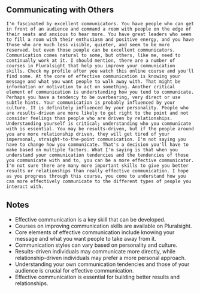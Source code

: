 ## Communicating with Others
```
I'm fascinated by excellent communicators. You have people who can get in front of an audience and command a room with people on the edge of their seats and anxious to hear more. You have great leaders who seem to fill a room with their enthusiasm and positive energy, and you have those who are much less visible, quieter, and seem to be more reserved, but even those people can be excellent communicators. Communication comes natural to some, but others, like me, need to continually work at it. I should mention, there are a number of courses in Pluralsight that help you improve your communication skills. Check my profile after you watch this online course and you'll find some. At the core of effective communication is knowing your message and what you want people to walk away with. That might be information or motivation to act on something. Another critical element of communication is understanding how you tend to communicate. Perhaps you have a tendency to be overbearing, very direct or use subtle hints. Your communication is probably influenced by your culture. It is definitely influenced by your personality. People who are results‑driven are more likely to get right to the point and not consider feelings than people who are driven by relationships. Understanding yourself is critical; understanding who you communicate with is essential. You may be results‑driven, but if the people around you are more relationship driven, they will get tired of your impersonal, straight‑to‑the‑point communication. I'm not saying you have to change how you communicate. That's a decision you'll have to make based on multiple factors. What I'm saying is that when you understand your communication tendencies and the tendencies of those you communicate with and to, you can be a more effective communicator. I'm not sure there are many more important skills to give you better results or relationships than really effective communication. I hope as you progress through this course, you come to understand how you can more effectively communicate to the different types of people you interact with.
```

## Notes
- Effective communication is a key skill that can be developed.
- Courses on improving communication skills are available on Pluralsight.
- Core elements of effective communication include knowing your message and what you want people to take away from it.
- Communication styles can vary based on personality and culture.
- Results-driven individuals may communicate more directly, while relationship-driven individuals may prefer a more personal approach.
- Understanding your own communication tendencies and those of your audience is crucial for effective communication.
- Effective communication is essential for building better results and relationships.